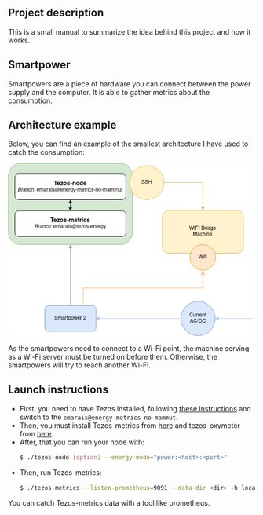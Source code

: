 ## Project description

This is a small manual to summarize the idea behind this project and how it
works.

## Smartpower

Smartpowers are a piece of hardware you can connect between the power supply and
the computer. It is able to gather metrics about the consumption.

## Architecture example

Below, you can find an example of the smallest architecture I have used to
catch the consumption:

![Circuit](./example.png)

As the smartpowers need to connect to a Wi-Fi point, the machine serving as a Wi-Fi
server must be turned on before them. Otherwise, the smartpowers will try to
reach another Wi-Fi.

## Launch instructions

 * First, you need to have Tezos installed, following [these instructions](https://tezos.gitlab.io/introduction/howtoget.html#setting-up-the-development-environment-from-scratch) and switch to the `emarais@energy-metrics-no-mammut`.
 * Then, you must install Tezos-metrics from [here](https://gitlab.com/maiste/tezos-metrics/-/tree/emarais@tezos-energy) and tezos-oxymeter from
 [here](https://github.com/maiste/tezos-oxymeter).
 * After, that you can run your node with:
   ```sh
   $ ./tezos-node [option] --energy-mode="power:<host>:<port>"
   ```
 * Then, run Tezos-metrics:
   ```sh
   $ ./tezos-metrics --listen-prometheus=9091 --data-dir <dir> -h localhost -p 18732
   ```

You can catch Tezos-metrics data with a tool like prometheus.
